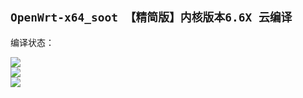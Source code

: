 ## `OpenWrt-x64_soot 【精简版】内核版本6.6X 云编译`
编译状态：

<a href="https://github.com/gxnas/OpenWrt_Build_x64_soot/actions/workflows/OpenWrt_Build_x64_soot.yml">
    <img src="https://github.com/gxnas/OpenWrt_Build_x64_soot/actions/workflows/OpenWrt_Build_x64_soot.yml/badge.svg?style=flat" />
</a>

</br>

<a href="https://github.com/gxnas/OpenWrt_Build_x64_soot/actions/workflows/Official_x64_soot.yml">
    <img src="https://github.com/gxnas/OpenWrt_Build_x64_soot/actions/workflows/Official_x64_soot.yml/badge.svg?style=flat" />
</a>

</br>
<a href="https://github.com/gxnas/OpenWrt_Build_x64_soot/actions/workflows/compile.yml">
    <img src="https://github.com/gxnas/OpenWrt_Build_x64_soot/actions/workflows/compile.yml/badge.svg?style=flat" />
</a>
